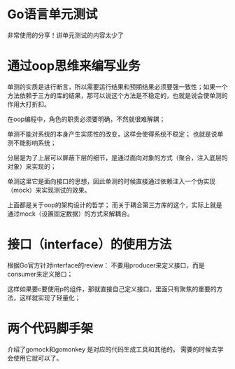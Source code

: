 # Go语言单元测试

非常使用的分享！讲单元测试的内容太少了

# 通过oop思维来编写业务
单测的实质是进行断言，所以需要运行结果和预期结果必须要强一致性；如果一个方法依赖于三方的库的结果，那可以说这个方法是不稳定的，也就是说会使单测的作用大打折扣。

在oop编程中，角色的职责必须要明确，不然就很难解耦；

单测不能对系统的本身产生实质性的改变，这样会使得系统不稳定；
也就是说单测不能影响系统；

分层是为了上层可以屏蔽下层的细节，是通过面向对象的方式（聚合，注入底层的对象）来实现的；

单测这里它是面向接口的思想，因此单测的时候直接通过依赖注入一个伪实现（mock）来实现测试的效果。

上面都是关于oop的架构设计的哲学；
而关于耦合第三方库的这个，实际上就是通过mock（设置固定数据）的方式来解耦合。

# 接口（interface）的使用方法
根据Go官方针对interface的review： 不要用producer来定义接口，而是consumer来定义接口；

这样如果要c要使用p的组件，那就直接自己定义接口，里面只有聚焦的重要的方法，这样就实现了轻量化；


# 两个代码脚手架
介绍了gomock和gomonkey
是对应的代码生成工具和其他的。
需要的时候去学会使用它就可以了。

